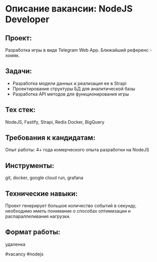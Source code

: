 # Описание вакансии: NodeJS Developer
## Проект: 
Разработка игры в виде Telegram Web App. Ближайший референс - хомяк.
## Задачи: 
- Разработка модели данных и реализация ее в Strapi
- Проектирование структуры БД для аналитической базы
- Разработка API методов для функционирования игры

## Тех стек: 
 NodeJS, Fastify, Strapi, Redis Docker, BigQuery

## Требования к кандидатам:
Опыт работы: 4+ года комерческого опыта разработки на NodeJS
## Инструменты: 
git, docker, google cloud run, grafana
## Технические навыки: 
Проект генерирует большое количество событий в секунду, необходимо иметь понимание о способах оптимизации и распараллеливания нагрузки.  
## Формат работы: 
удаленка

#vacancy #nodejs